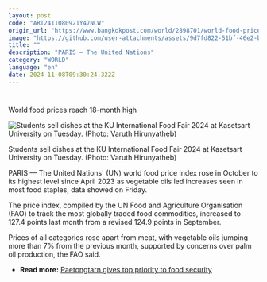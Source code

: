 ```yaml
---
layout: post
code: "ART2411080921Y47NCW"
origin_url: "https://www.bangkokpost.com/world/2898701/world-food-prices-reach-18-month-high-in-october-un-says"
image: "https://github.com/user-attachments/assets/9d7fd822-51bf-46e2-be38-21039a7b2ddb"
title: ""
description: "PARIS — The United Nations"
category: "WORLD"
language: "en"
date: 2024-11-08T09:30:24.322Z
---
```


# 

World food prices reach 18-month high

![Students sell dishes at the KU International Food Fair 2024 at Kasetsart University on Tuesday. (Photo: Varuth Hirunyatheb)](https://github.com/user-attachments/assets/f77c48a3-72ca-4c00-9e14-80bc29712e56)

Students sell dishes at the KU International Food Fair 2024 at Kasetsart University on Tuesday. (Photo: Varuth Hirunyatheb)

PARIS — The United Nations' (UN) world food price index rose in October to its highest level since April 2023 as vegetable oils led increases seen in most food staples, data showed on Friday.

The price index, compiled by the UN Food and Agriculture Organisation (FAO) to track the most globally traded food commodities, increased to 127.4 points last month from a revised 124.9 points in September.

Prices of all categories rose apart from meat, with vegetable oils jumping more than 7% from the previous month, supported by concerns over palm oil production, the FAO said.

*   **Read more:** [Paetongtarn gives top priority to food security](https://www.bangkokpost.com/thailand/general/2897396/pm-gives-top-priority-to-food-security-)